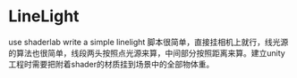 # LineLight
use shaderlab write a simple linelight 
脚本很简单，直接挂相机上就行，线光源的算法也很简单，线段两头按照点光源来算，中间部分按照距离来算。建立unity工程时需要把附着shader的材质挂到场景中的全部物体重。
